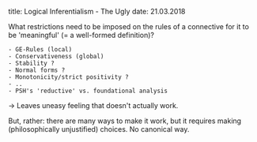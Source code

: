 title: Logical Inferentialism - The Ugly
date: 21.03.2018

What restrictions need to be imposed on the rules of a connective for it to be 'meaningful' (= a well-formed definition)?

    - GE-Rules (local)
    - Conservativeness (global)
    - Stability ?
    - Normal forms ?
    - Monotonicity/strict positivity ?
    - ..
    - PSH's 'reductive' vs. foundational analysis

-> Leaves uneasy feeling that doesn't actually work.

But, rather: there are many ways to make it work, but it requires making (philosophically unjustified) choices. No canonical way.





